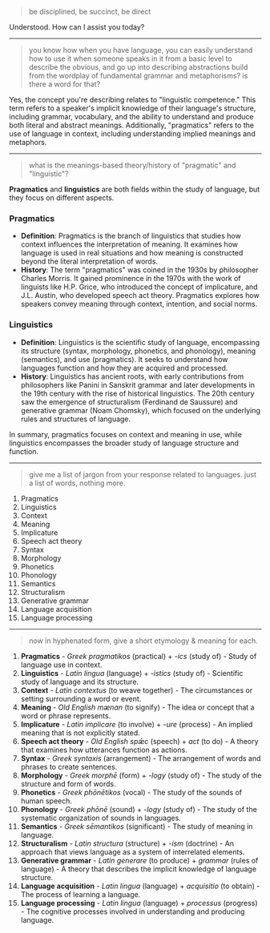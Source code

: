 > be disciplined, be succinct, be direct

Understood. How can I assist you today?

---

> you know how when  you have language, you can easily understand how to use it when someone speaks in it from a basic level to describe the obvious, and go up into describing abstractions build from the wordplay of fundamental grammar and metaphorisms? is there a word for that?

Yes, the concept you're describing relates to "linguistic competence." This term refers to a speaker's implicit knowledge of their language's structure, including grammar, vocabulary, and the ability to understand and produce both literal and abstract meanings. Additionally, "pragmatics" refers to the use of language in context, including understanding implied meanings and metaphors.

---

> what is the meanings-based theory/history of "pragmatic" and "linguistic"?

**Pragmatics** and **linguistics** are both fields within the study of language, but they focus on different aspects.

### Pragmatics
- **Definition**: Pragmatics is the branch of linguistics that studies how context influences the interpretation of meaning. It examines how language is used in real situations and how meaning is constructed beyond the literal interpretation of words.
- **History**: The term "pragmatics" was coined in the 1930s by philosopher Charles Morris. It gained prominence in the 1970s with the work of linguists like H.P. Grice, who introduced the concept of implicature, and J.L. Austin, who developed speech act theory. Pragmatics explores how speakers convey meaning through context, intention, and social norms.

### Linguistics
- **Definition**: Linguistics is the scientific study of language, encompassing its structure (syntax, morphology, phonetics, and phonology), meaning (semantics), and use (pragmatics). It seeks to understand how languages function and how they are acquired and processed.
- **History**: Linguistics has ancient roots, with early contributions from philosophers like Panini in Sanskrit grammar and later developments in the 19th century with the rise of historical linguistics. The 20th century saw the emergence of structuralism (Ferdinand de Saussure) and generative grammar (Noam Chomsky), which focused on the underlying rules and structures of language.

In summary, pragmatics focuses on context and meaning in use, while linguistics encompasses the broader study of language structure and function.

---

> give me a list of jargon from your response related to languages. just a list of words, nothing more.

1. Pragmatics
2. Linguistics
3. Context
4. Meaning
5. Implicature
6. Speech act theory
7. Syntax
8. Morphology
9. Phonetics
10. Phonology
11. Semantics
12. Structuralism
13. Generative grammar
14. Language acquisition
15. Language processing

---

> now in hyphenated form, give a short etymology & meaning for each.

1. **Pragmatics** - *Greek pragmatikos* (practical) + *-ics* (study of) - Study of language use in context.
2. **Linguistics** - *Latin lingua* (language) + *-istics* (study of) - Scientific study of language and its structure.
3. **Context** - *Latin contextus* (to weave together) - The circumstances or setting surrounding a word or event.
4. **Meaning** - *Old English mænan* (to signify) - The idea or concept that a word or phrase represents.
5. **Implicature** - *Latin implicare* (to involve) + *-ure* (process) - An implied meaning that is not explicitly stated.
6. **Speech act theory** - *Old English spǣc* (speech) + *act* (to do) - A theory that examines how utterances function as actions.
7. **Syntax** - *Greek syntaxis* (arrangement) - The arrangement of words and phrases to create sentences.
8. **Morphology** - *Greek morphē* (form) + *-logy* (study of) - The study of the structure and form of words.
9. **Phonetics** - *Greek phōnētikos* (vocal) - The study of the sounds of human speech.
10. **Phonology** - *Greek phōnē* (sound) + *-logy* (study of) - The study of the systematic organization of sounds in languages.
11. **Semantics** - *Greek sēmantikos* (significant) - The study of meaning in language.
12. **Structuralism** - *Latin structura* (structure) + *-ism* (doctrine) - An approach that views language as a system of interrelated elements.
13. **Generative grammar** - *Latin generare* (to produce) + *grammar* (rules of language) - A theory that describes the implicit knowledge of language structure.
14. **Language acquisition** - *Latin lingua* (language) + *acquisitio* (to obtain) - The process of learning a language.
15. **Language processing** - *Latin lingua* (language) + *processus* (progress) - The cognitive processes involved in understanding and producing language.
